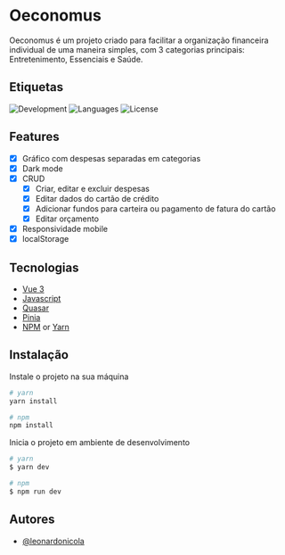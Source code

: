 # Oeconomus

Oeconomus é um projeto criado para facilitar a organização financeira individual de uma maneira simples, com 3 categorias principais: Entretenimento, Essenciais e Saúde.

## Etiquetas

![Development](https://img.shields.io/badge/Status-Development-green)
![Languages](https://img.shields.io/github/languages/count/leonardonicola/oeconomus?color=blueviolet)
![License](https://img.shields.io/github/license/leonardonicola/oeconomus?color=blueviolet")


## Features

- [x] Gráfico com despesas separadas em categorias
- [x] Dark mode
- [x] CRUD
  - [x] Criar, editar e excluir despesas
  - [x] Editar dados do cartão de crédito
  - [x] Adicionar fundos para carteira ou pagamento de fatura do cartão
  - [x] Editar orçamento
- [x] Responsividade mobile
- [x] localStorage

## Tecnologias

- [Vue 3](https://vuejs.org/)
- [Javascript](https://developer.mozilla.org/JavaScript)
- [Quasar](https://quasar.dev/)
- [Pinia](https://pinia.vuejs.org/)
- [NPM](https://www.npmjs.com/) or [Yarn](https://yarnpkg.com/)


## Instalação

Instale o projeto na sua máquina

```bash
# yarn
yarn install

# npm
npm install
```

Inicia o projeto em ambiente de desenvolvimento

```bash
# yarn
$ yarn dev

# npm
$ npm run dev
```

## Autores

- [@leonardonicola](https://www.github.com/leonardonicola)
